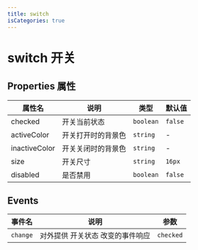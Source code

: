 ```yaml
---
title: switch
isCategories: true
---
```


# switch 开关

## Properties 属性

| 属性名        | 说明               | 类型      | 默认值  |
| ------------- | ------------------ | --------- | ------- |
| checked       | 开关当前状态       | `boolean` | `false` |
| activeColor   | 开关打开时的背景色 | `string`  | -       |
| inactiveColor | 开关关闭时的背景色 | `string`  | -       |
| size          | 开关尺寸           | `string`  | `16px`  |
| disabled      | 是否禁用           | `boolean` | `false` |

## Events

| 事件名   | 说明                             | 参数      |
| -------- | -------------------------------- | --------- |
| `change` | 对外提供 开关状态 改变的事件响应 | `checked` |

